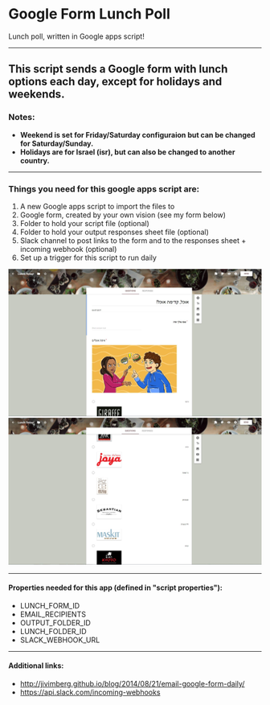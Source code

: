 # Google Form Lunch Poll
Lunch poll, written in Google apps script!
***
## This script sends a Google form with lunch options each day, except for holidays and weekends.

### Notes:
* **Weekend is set for Friday/Saturday configuraion but can be changed for Saturday/Sunday.**
* **Holidays are for Israel (isr), but can also be changed to another country.**
***

### Things you need for this google apps script are:

1. A new Google apps script to import the files to
2. Google form, created by your own vision (see my form below)
3. Folder to hold your script file (optional)
4. Folder to hold your output responses sheet file (optional) 
5. Slack channel to post links to the form and to the responses sheet + incoming webhook (optional)
6. Set up a trigger for this script to run daily


![alt text](screenshots/Form1.JPG "")
![alt text](screenshots/Form2.JPG "")

***

#### Properties needed for this app (defined in "script properties"):
* LUNCH_FORM_ID
* EMAIL_RECIPIENTS
* OUTPUT_FOLDER_ID
* LUNCH_FOLDER_ID
* SLACK_WEBHOOK_URL
***
#### Additional links:
* http://jivimberg.github.io/blog/2014/08/21/email-google-form-daily/
* https://api.slack.com/incoming-webhooks


